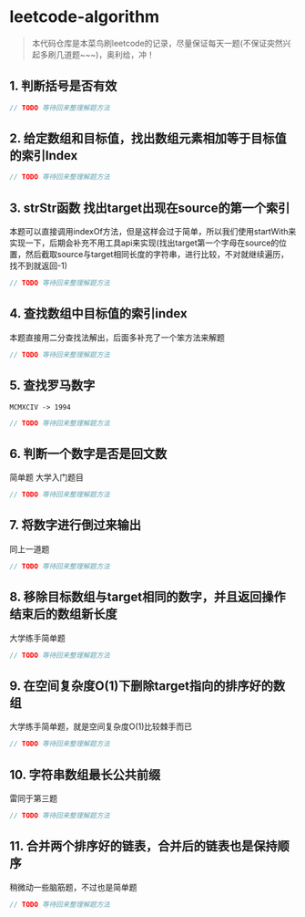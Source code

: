 # leetcode-algorithm
> 本代码仓库是本菜鸟刷leetcode的记录，尽量保证每天一题(不保证突然兴起多刷几道题~~~)，奥利给，冲！

## 1. 判断括号是否有效

```java
// TODO 等待回来整理解题方法
```



## 2. 给定数组和目标值，找出数组元素相加等于目标值的索引Index

```java
// TODO 等待回来整理解题方法
```



## 3. strStr函数 找出target出现在source的第一个索引

本题可以直接调用indexOf方法，但是这样会过于简单，所以我们使用startWith来实现一下，后期会补充不用工具api来实现(找出target第一个字母在source的位置，然后截取source与target相同长度的字符串，进行比较，不对就继续遍历，找不到就返回-1)

```java
// TODO 等待回来整理解题方法
```



## 4. 查找数组中目标值的索引index

本题直接用二分查找法解出，后面多补充了一个笨方法来解题

```java
// TODO 等待回来整理解题方法
```



## 5. 查找罗马数字

```
MCMXCIV -> 1994
```

```java
// TODO 等待回来整理解题方法
```



## 6. 判断一个数字是否是回文数

简单题 大学入门题目

```java
// TODO 等待回来整理解题方法
```



## 7. 将数字进行倒过来输出

同上一道题

```java
// TODO 等待回来整理解题方法
```



## 8. 移除目标数组与target相同的数字，并且返回操作结束后的数组新长度

大学练手简单题

```java
// TODO 等待回来整理解题方法
```



## 9. 在空间复杂度O(1)下删除target指向的排序好的数组

大学练手简单题，就是空间复杂度O(1)比较棘手而已

```java
// TODO 等待回来整理解题方法
```



## 10. 字符串数组最长公共前缀

雷同于第三题

```java
// TODO 等待回来整理解题方法
```



## 11. 合并两个排序好的链表，合并后的链表也是保持顺序

稍微动一些脑筋题，不过也是简单题

```java
// TODO 等待回来整理解题方法
```

